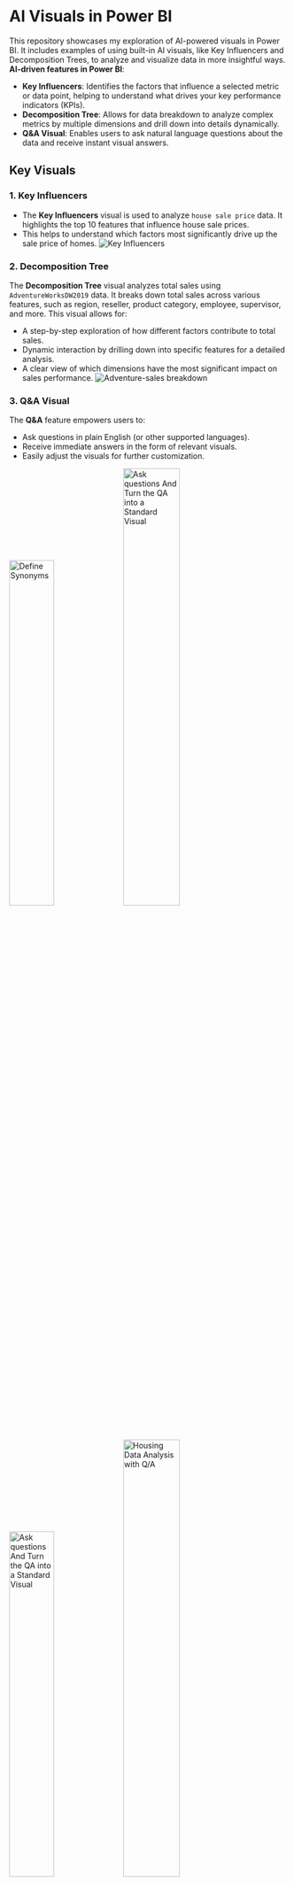# AI Visuals in Power BI
This repository showcases my exploration of AI-powered visuals in Power BI. It includes examples of using built-in AI visuals, like Key Influencers and Decomposition Trees, to analyze and visualize data in more insightful ways.
**AI-driven features in Power BI**:
- **Key Influencers**: Identifies the factors that influence a selected metric or data point, helping to understand what drives your key performance indicators (KPIs).
- **Decomposition Tree**: Allows for data breakdown to analyze complex metrics by multiple dimensions and drill down into details dynamically.
- **Q&A Visual**: Enables users to ask natural language questions about the data and receive instant visual answers.

## Key Visuals

### 1. Key Influencers
- The **Key Influencers** visual is used to analyze `house sale price` data. It highlights the top 10 features that influence house sale prices. 
- This helps to understand which factors most significantly drive up the sale price of homes.
![Key Influencers](https://github.com/user-attachments/assets/e4c2f3d7-b766-4f47-9a87-009b44bf3f35)

### 2. Decomposition Tree
The **Decomposition Tree** visual analyzes total sales using `AdventureWorksDW2019` data. It breaks down total sales across various features, such as region, reseller, product category, employee, supervisor, and more. This visual allows for:
- A step-by-step exploration of how different factors contribute to total sales.
- Dynamic interaction by drilling down into specific features for a detailed analysis.
- A clear view of which dimensions have the most significant impact on sales performance.
![Adventure-sales breakdown](https://github.com/user-attachments/assets/9adb9854-b1d6-43bc-a67e-43b709415ea9)

### 3. Q&A Visual
The **Q&A** feature empowers users to:

- Ask questions in plain English (or other supported languages).
- Receive immediate answers in the form of relevant visuals.
- Easily adjust the visuals for further customization.
<div>
  <img src="https://github.com/user-attachments/assets/edf8651c-7959-4b6f-a702-85949d5e2668" alt="Define Synonyms" width="40%">
  <img src="https://github.com/user-attachments/assets/0e9810a1-1682-494b-a614-b22ef6734f8a" alt="Ask questions And Turn the QA into a Standard Visual" width="45%">
  <br>
   <img src="https://github.com/user-attachments/assets/56baca5a-1c51-4d2e-8d7f-c9ef49e840a7" alt="Ask questions And Turn the QA into a Standard Visual" width="40%">
   <img src="https://github.com/user-attachments/assets/6ebadcc3-361c-45ac-abf6-5c3ce7d3af13" alt="Housing Data Analysis with Q/A" width="45%">
</div>

## How to Use the Dashboard

- **Interact with Key Influencers**: Select a target metric and explore which factors have the most significant impact.
- **Decompose Data**: Use the decomposition tree to drill down through different dimensions to uncover more granular insights.
- **Ask Questions**: Type questions directly into the Q&A visual, and Power BI will respond with charts or tables that best answer your query.


## Conclusion

In this project, I explored the use of AI visuals in Power BI, including Key Influencers, Decomposition Trees, and Q&A. By applying these features to house sale price data and the AdventureWorks dataset, I learned how these tools can help break down and analyze data in new ways.
